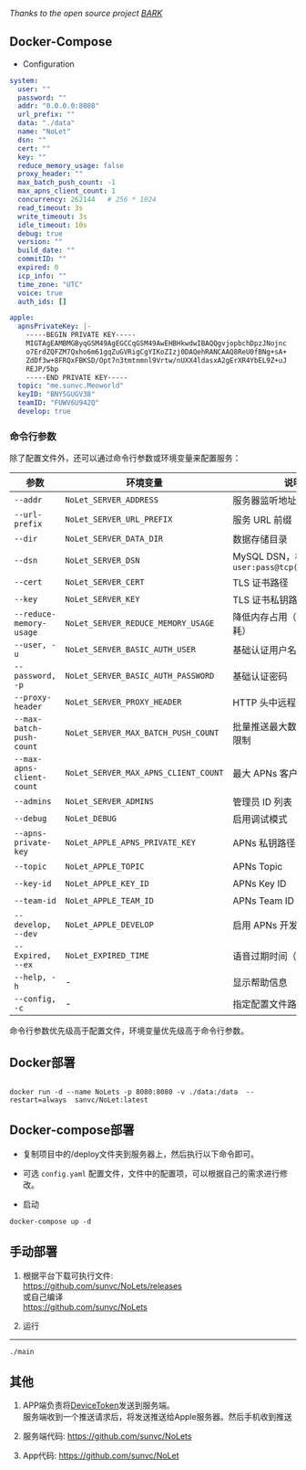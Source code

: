 *Thanks to the open source project [BARK](https://github.com/Finb/Bark)*

## Docker-Compose 
* Configuration

```yaml
system:
  user: ""
  password: ""
  addr: "0.0.0.0:8080"
  url_prefix: ""
  data: "./data"
  name: "NoLet"
  dsn: ""
  cert: ""
  key: ""
  reduce_memory_usage: false
  proxy_header: ""
  max_batch_push_count: -1
  max_apns_client_count: 1
  concurrency: 262144   # 256 * 1024
  read_timeout: 3s
  write_timeout: 3s
  idle_timeout: 10s
  debug: true
  version: ""
  build_date: ""
  commitID: ""
  expired: 0
  icp_info: ""
  time_zone: "UTC"
  voice: true
  auth_ids: []

apple:
  apnsPrivateKey: |-
    -----BEGIN PRIVATE KEY-----
    MIGTAgEAMBMGByqGSM49AgEGCCqGSM49AwEHBHkwdwIBAQQgvjopbchDpzJNojnc
    o7ErdZQFZM7Qxho6m61gqZuGVRigCgYIKoZIzj0DAQehRANCAAQ8ReU0fBNg+sA+
    ZdDf3w+8FRQxFBKSD/Opt7n3tmtnmnl9Vrtw/nUXX4ldasxA2gErXR4YbEL9Z+uJ
    REJP/5bp
    -----END PRIVATE KEY-----
  topic: "me.sunvc.Meoworld"
  keyID: "BNY5GUGV38"
  teamID: "FUWV6U942Q"
  develop: true


```

### 命令行参数

除了配置文件外，还可以通过命令行参数或环境变量来配置服务：


| 参数 | 环境变量 | 说明 | 默认值 |
|------|----------|------|--------|
| `--addr` | `NoLet_SERVER_ADDRESS` | 服务器监听地址 | `0.0.0.0:8080` |
| `--url-prefix` | `NoLet_SERVER_URL_PREFIX` | 服务 URL 前缀 | `/` |
| `--dir` | `NoLet_SERVER_DATA_DIR` | 数据存储目录 | `./data` |
| `--dsn` | `NoLet_SERVER_DSN` | MySQL DSN，格式：`user:pass@tcp(host)/dbname` | 空 |
| `--cert` | `NoLet_SERVER_CERT` | TLS 证书路径 | 空 |
| `--key` | `NoLet_SERVER_KEY` | TLS 证书私钥路径 | 空 |
| `--reduce-memory-usage` | `NoLet_SERVER_REDUCE_MEMORY_USAGE` | 降低内存占用（增加 CPU 消耗） | `false` |
| `--user, -u` | `NoLet_SERVER_BASIC_AUTH_USER` | 基础认证用户名 | 空 |
| `--password, -p` | `NoLet_SERVER_BASIC_AUTH_PASSWORD` | 基础认证密码 | 空 |
| `--proxy-header` | `NoLet_SERVER_PROXY_HEADER` | HTTP 头中远程 IP 地址来源 | 空 |
| `--max-batch-push-count` | `NoLet_SERVER_MAX_BATCH_PUSH_COUNT` | 批量推送最大数量，`-1` 表示无限制 | `-1` |
| `--max-apns-client-count` | `NoLet_SERVER_MAX_APNS_CLIENT_COUNT` | 最大 APNs 客户端连接数 | `1` |
| `--admins` | `NoLet_SERVER_ADMINS` | 管理员 ID 列表 | 空 |
| `--debug` | `NoLet_DEBUG` | 启用调试模式 | `false` |
| `--apns-private-key` | `NoLet_APPLE_APNS_PRIVATE_KEY` | APNs 私钥路径 | 空 |
| `--topic` | `NoLet_APPLE_TOPIC` | APNs Topic | 空 |
| `--key-id` | `NoLet_APPLE_KEY_ID` | APNs Key ID | 空 |
| `--team-id` | `NoLet_APPLE_TEAM_ID` | APNs Team ID | 空 |
| `--develop, --dev` | `NoLet_APPLE_DEVELOP` | 启用 APNs 开发环境 | `false` |
| `--Expired, --ex` | `NoLet_EXPIRED_TIME` | 语音过期时间（秒） | `120` |
| `--help, -h` | - | 显示帮助信息 | - |
| `--config, -c` | - | 指定配置文件路径 | - |

命令行参数优先级高于配置文件，环境变量优先级高于命令行参数。

## Docker部署

```shell

docker run -d --name NoLets -p 8080:8080 -v ./data:/data  --restart=always  sanvc/NoLet:latest
```

## Docker-compose部署
* 复制项目中的/deploy文件夹到服务器上，然后执行以下命令即可。
* 可选 `config.yaml` 配置文件，文件中的配置项，可以根据自己的需求进行修改。

* 启动
```shell
docker-compose up -d
```

## 手动部署

1. 根据平台下载可执行文件:<br> <a href='https://github.com/sunvc/NoLets/releases'>https://github.com/sunvc/NoLets/releases</a><br>
或自己编译<br>
<a href="https://github.com/sunvc/NoLets">https://github.com/sunvc/NoLets</a>

2. 运行
---
```
./main
```

## 其他

1. APP端负责将<a href="https://developer.apple.com/documentation/uikit/uiapplicationdelegate/1622958-application">DeviceToken</a>发送到服务端。 <br>服务端收到一个推送请求后，将发送推送给Apple服务器。然后手机收到推送

2. 服务端代码: <a href='https://github.com/sunvc/NoLets'>https://github.com/sunvc/NoLets</a><br>

3. App代码: <a href="https://github.com/sunvc/NoLet">https://github.com/sunvc/NoLet</a>

